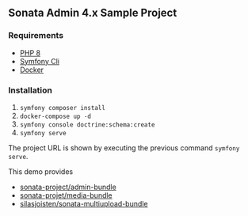 ## Sonata Admin 4.x Sample Project

### Requirements
* [PHP 8](https://www.php.net/releases/8.0/en.php)
* [Symfony Cli](https://symfony.com/download)
* [Docker](https://www.docker.com/)

### Installation
1. `symfony composer install`
2. `docker-compose up -d`
3. `symfony console doctrine:schema:create`   
3. `symfony serve`

The project URL is shown by executing the previous command `symfony serve`.

This demo provides
* [sonata-project/admin-bundle](https://github.com/sonata-project/SonataAdminBundle)
* [sonata-projet/media-bundle](https://github.com/sonata-project/SonataMediaBundle)
* [silasjoisten/sonata-multiupload-bundle](https://github.com/silasjoisten/sonata-multiupload-bundle)
